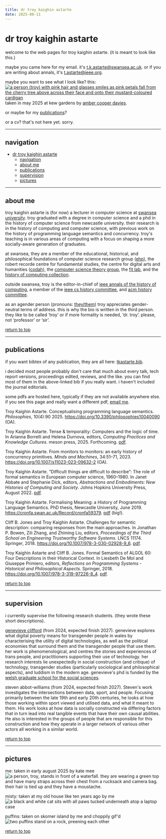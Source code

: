 ```yaml
---
title: dr troy kaighin astarte
date: 2025-08-11
---
```

# dr troy kaighin astarte

welcome to the web pages for troy kaighin astarte. (it is meant to look like this.)

maybe you came here for my email. it's <t.k.astarte@swansea.ac.uk>. 
or if you are writing about annals, it's <t.astarte@ieee.org>.

maybe you want to see what I look like? this:\
[![a person (troy) with pink hair and glasses smiles as pink petals fall from the cherry tree above across their face and onto their mustard-coloured cardigan](res/img/TKA-25.png "click for larger")](res/img/TKA-25-large.jpeg "you thought! you thought?! gotcha!")\
taken in may 2025 at kew gardens by [amber cooper davies](https://ambercooperdavies.com/ "she's an illustrator").

or maybe for my [publications](#publications)?

or a cv? that's not here yet. sorry.

---

## navigation

- [dr troy kaighin astarte](#dr-troy-kaighin-astarte)
  - [navigation](#navigation)
  - [about me](#about-me)
  - [publications](#publications)
  - [supervision](#supervision)
  - [pictures](#pictures)

---

## about me

troy kaighin astarte is (for now) a lecturer in computer science at [swansea university](https://www.swansea.ac.uk/staff/t.k.astarte/). troy graduated with a degree in computer science and a phd in the history of computer science from newcastle university. their research is in the history of computing and computer science, with previous work on the history of programming language semantics and concurrency. troy's teaching is in various areas of computing with a focus on shaping a more socially-aware generation of graduates. 

at swansea, they are a member of the educational, historical, and philosophical foundations of computer science research group ([ehp](https://www.swansea.ac.uk/compsci/research-and-impact/educational-historical-philosophical-foundations/ "ehp research group page")), the robert recorde centre for fundamental studies, the centre for digital arts and humanities ([codah](https://codah.swansea.ac.uk/ "codah web pages")), the [computer science theory group](https://swansea-theory.github.io/ "theory group web pages"), the [fit lab](http://fitlab.eu "fit lab web page"), and the [history of computing collection](http://hocc.swansea.ac.uk "history of computing collection pages"). 

outside swansea, troy is the editor-in-chief of [ieee annals of the history of computing](http://computer.org/annals "annals"), a member of the   [ieee cs history committee](https://www.computer.org/volunteering/boards-and-committees/history "ieee cs history"), and [acm history committee](http://history.acm.org "acm history committee").

as an agender person (pronouns: [they/them](https://pronouns.alysbrooks.com/they/.../themself "pronoun use guide")) troy appreciates gender-neutral terms of address. this is why the bio is written in the third person. they like to be called ‘troy’ or if more formality is needed, ‘dr. troy’. please, not ‘professor’ or ‘sir’.

[return to top](#dr-troy-kaighin-astarte)

---

## publications 

if you want bibtex of any publication, they are all here: [tkastarte.bib](res/tkastarte.bib "download bibtex of my publications").

i decided most people probably don't care that much about every talk, tech report versions, proceedings edited, reviews, and the like. 
you can find most of them in the above-linked bib if you really want. 
i haven't included the journal editorials. 

some pdfs are hosted here, typically if they are not available anywhere else. if you see this page and really want a different pdf, [email me](#dr-troy-kaighin-astarte "email address was at the top, remember?").

Troy Kaighin Astarte. Conceptualising programming language semantics. *Philosophies*, 10(4):90 2025. <https://doi.org/10.3390/philosophies10040090> (OA).

Troy Kaighin Astarte. Tense & temporality: Computers and the logic of time. In Arianna Borrelli and Helena Durnova, editors, *Computing Practices and Knowledge Cultures*. meson press, 2025. Forthcoming. [pdf](res/pdf/Astarte2025TL.pdf "i should remove this once it's published").

Troy Kaighin Astarte. From monitors to monitors: an early history of concurrency primitives.
*Minds and Machines*, 34:51–71, 2023. <https://doi.org/10.1007/s11023-023-09632-2> (OA).

Troy Kaighin Astarte. “Difficult things are difficult to describe”: The role of formal semantics
in European computer science, 1960–1980. In Janet Abbate and Stephanie Dick, editors, *Abstractions
and Embodiments: New Histories of Computing and Society*. Johns Hopkins University Press, August 2022. [pdf](res/pdf/Astarte2022Difficult.pdf "i see no other online access so here it is").

Troy Kaighin Astarte. Formalising Meaning: a History of Programming Language Semantics.
PhD thesis, Newcastle University, June 2019. <https://cronfa.swan.ac.uk/Record/cronfa59379>. [pdf](res/pdf/Astarte2019PhD.pdf) (big!).

Cliff B. Jones and Troy Kaighin Astarte. Challenges for semantic description: comparing responses from the main approaches. In Jonathan P. Bowen, Zili Zhang, and Zhiming Liu, editors, *Proceedings of the Third School on Engineering Trustworthy Software Systems*. LNCS 11174. Springer, 2018. <https://doi.org/10.1007/978-3-030-02928-9_6>. [pdf](res/pdf/JonesAstarte2018Challenges.pdf).

Troy Kaighin Astarte and Cliff B. Jones. Formal Semantics of ALGOL 60: Four Descriptions in their Historical Context. In Liesbeth De Mol and Giuseppe Primiero, editors, *Reflections on Programming Systems - Historical and Philosophical Aspects*. Springer, 2018. <https://doi.org/10.1007/978-3-319-97226-8_4>. [pdf](res/pdf/AstarteJones2018ALGOL.pdf).

[return to top](#dr-troy-kaighin-astarte)

---

## supervision 

i currently supervise the following research students. (they wrote these short descriptions). 

[genevieve clifford](https://mun-tonsi.net) (from 2024, expected finish 2027). genevieve explores what digital poverty means for transgender people in wales by characterising the utility of digital technologies, as well as the political economies that surround them and the transgender people that use them. her work is phenomenological, and centres the stories and experiences of trans people, and practitioners supporting their use of technology. her research interests lie unexpectedly in social construction (and critique) of technology, transgender studies (particularly sociological and philosophical aspects), and luddism in the modern age. genevieve's phd is funded by the [welsh graduate school for the social sciences](https://wgsss.ac.uk/profile/genevieve-clifford).

steven abbot-williams (from 2024, expected finish 2027). Steven's work investigates the intersections between data, sport, and people. Focusing primarily between the late 19th and early 20th centuries, he looks at how those working within sport viewed and utilised data, and what it meant to them. His work looks at how data is socially constructed via differing factors that in turn lead into real tangible events that have their own causal abilities. He also is interested in the groups of people that are responsible for this construction and how they operate in a larger network of various other actors all working in a similar world. 

[return to top](#dr-troy-kaighin-astarte)

---

## pictures

me: taken in early august 2025 by kate mee\
![a person, troy, stands in front of a waterfall. they are wearing a green top and have many straps across their chest from a rucksack and camera bag. their hair is tied up and they have a moustache.](res/img/TKA-25-falls.JPG "troy at one of the four falls")

misty: taken at my old house like ten years ago by me\
![a black and white cat sits with all paws tucked underneath atop a laptop case](res/img/Misty_loafing_around.jpeg "misty on her favourite sit spot")

puffins: taken on skomer island by me and choppily gif'd\
![two puffins stand on a rock, preening each other](res/img/puffins.gif "i love these little pierrot penguins")

[return to top](#dr-troy-kaighin-astarte)